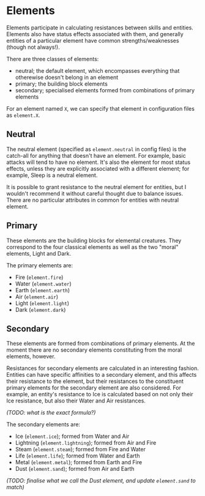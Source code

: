 # Elements

Elements participate in calculating resistances between skills and entities.
Elements also have status effects associated with them, and generally entities
of a particular element have common strengths/weaknesses (though not always!).

There are three classes of elements:

- neutral; the default element, which encompasses everything that otherewise
  doesn't belong in an element
- primary; the building block elements
- secondary; specialised elements formed from combinations of primary elements

For an element named `X`, we can specify that element in configuration files
as `element.X`.

## Neutral

The neutral element (specified as `element.neutral` in config files) is the
catch-all for anything that doesn't have an element. For example, basic
attacks will tend to have no element. It's also the element for most status
effects, unless they are explicitly associated with a different element; for
example, Sleep is a neutral element.

It is possible to grant resistance to the neutral element for entities, but I
wouldn't recommend it without careful thought due to balance issues. There are
no particular attributes in common for entities with neutral element.

## Primary

These elements are the building blocks for elemental creatures. They
correspond to the four classical elements as well as the two "moral" elements,
Light and Dark.

The primary elements are:

- Fire (`element.fire`)
- Water (`element.water`)
- Earth (`element.earth`)
- Air (`element.air`)
- Light (`element.light`)
- Dark (`element.dark`)

## Secondary

These elements are formed from combinations of primary elements. At the moment
there are no secondary elements constituting from the moral elements, however.

Resistances for secondary elements are calculated in an interesting fashion.
Entities can have specific affinities to a secondary element, and this affects
their resistance to the element, but their resistances to the constituent
primary elements for the secondary element are also considered. For example,
an entity's resistance to Ice is calculated based on not only their Ice
resistance, but also their Water and Air resistances.

_(TODO: what is the exact formula?)_

The secondary elements are:

- Ice (`element.ice`); formed from Water and Air
- Lightning (`element.lightning`); formed from Air and Fire
- Steam (`element.steam`); formed from Fire and Water
- Life (`element.life`); formed from Water and Earth
- Metal (`element.metal`); formed from Earth and Fire
- Dust (`element.sand`); formed from Air and Earth

_(TODO: finalise what we call the Dust element, and update `element.sand` to
match)_
